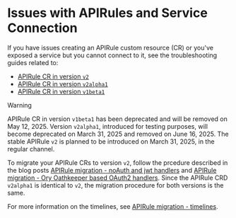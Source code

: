 # Issues with APIRules and Service Connection

If you have issues creating an APIRule custom resource (CR) or you've exposed a service but you cannot connect to it, see the troubleshooting guides related to:

- [APIRule CR in version `v2`](./03-00-basic-diagnostics.md)
- [APIRule CR in version `v2alpha1`](./v2alpha1/03-00-basic-diagnostics.md)
- [APIRule CR in version `v1beta1`](./03-00-basic-diagnostics.md)

> [!WARNING]
> APIRule CR in version `v1beta1` has been deprecated and will be removed on May 12, 2025. Version `v2alpha1`, introduced for testing purposes, will become deprecated on March 31, 2025 and removed on June 16, 2025. The stable APIRule `v2` is planned to be introduced on March 31, 2025, in the regular channel.
> 
> To migrate your APIRule CRs to version `v2`, follow the prcedure described in the blog posts [APIRule migration - noAuth and jwt handlers](https://community.sap.com/t5/technology-blogs-by-sap/sap-btp-kyma-runtime-apirule-migration-noauth-and-jwt-handlers/ba-p/13882833) and [APIRule migration - Ory Oathkeeper based OAuth2 handlers](https://community.sap.com/t5/technology-blogs-by-sap/sap-btp-kyma-runtime-apirule-migration-ory-oathkeeper-based-oauth2-handlers/ba-p/13896184). Since the APIRule CRD `v2alpha1` is identical to `v2`, the migration procedure for both versions is the same. 
> 
> For more information on the timelines, see [APIRule migration - timelines](https://community.sap.com/t5/technology-blogs-by-sap/sap-btp-kyma-runtime-apirule-migration-timelines/ba-p/13995712).